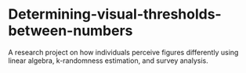 # Determining-visual-thresholds-between-numbers

A research project on how individuals perceive figures differently using linear algebra, k-randomness estimation, and survey analysis.
